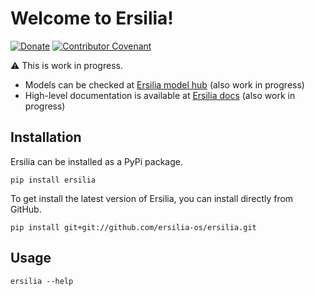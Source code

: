 # Welcome to Ersilia!
[![Donate](https://img.shields.io/badge/Donate-PayPal-green.svg)](https://www.paypal.com/uk/fundraiser/charity/4145012)
[![Contributor Covenant](https://img.shields.io/badge/Contributor%20Covenant-v2.0%20adopted-ff69b4.svg)](code_of_conduct.md)

:warning: This is work in progress.

* Models can be checked at [Ersilia model hub](http://ersilia-hub.netlify.app) (also work in progress)
* High-level documentation is available at [Ersilia docs](http://ersilia-hub.netlify.app/docs/) (also work in progress)


## Installation

Ersilia can be installed as a PyPi package.

```
pip install ersilia
```

To get install the latest version of Ersilia, you can install directly from GitHub.

```
pip install git+git://github.com/ersilia-os/ersilia.git
```

## Usage

```
ersilia --help
```
